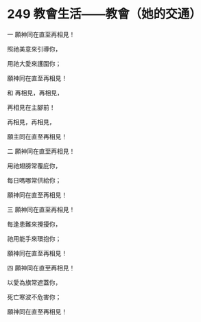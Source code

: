 # 249 教會生活——教會（她的交通）

一 願神同在直至再相見！

照祂美意來引導你，

用祂大愛來護圍你；

願神同在直至再相見！

和 再相見，再相見，

再相見在主腳前！

再相見，再相見，

願主同在直至再相見！

二 願神同在直至再相見！

用祂翅膀常覆庇你，

每日嗎哪常供給你；

願神同在直至再相見！

三 願神同在直至再相見！

每逢患難來攪擾你，

祂用能手來環抱你；

願神同在直至再相見！

四 願神同在直至再相見！

以愛為旗常遮蓋你，

死亡寒波不危害你；

願神同在直至再相見！

